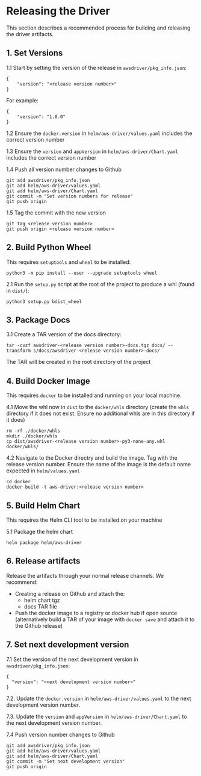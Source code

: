 # Releasing the Driver

This section describes a recommended process for building and releasing the driver artifacts. 

## 1. Set Versions

1.1 Start by setting the version of the release in `awsdriver/pkg_info.json`:

```
{
    "version": "<release version number>"
}
```

For example:

```
{
    "version": "1.0.0"
}
```

1.2 Ensure the `docker.version` in `helm/aws-driver/values.yaml` includes the correct version number

1.3 Ensure the `version` and `appVersion` in `helm/aws-driver/Chart.yaml` includes the correct version number

1.4 Push all version number changes to Github

```
git add awsdriver/pkg_info.json
git add helm/aws-driver/values.yaml
git add helm/aws-driver/Chart.yaml
git commit -m "Set version numbers for release"
git push origin
```

1.5 Tag the commit with the new version 

```
git tag <release version number>
git push origin <release version number>
```

## 2. Build Python Wheel

This requires `setuptools` and `wheel` to be installed:

```
python3 -m pip install --user --upgrade setuptools wheel
```

2.1 Run the `setup.py` script at the root of the project to produce a whl (found in `dist/`):

```
python3 setup.py bdist_wheel
```

## 3. Package Docs

3.1 Create a TAR version of the docs directory:

```
tar -cvzf awsdriver-<release version number>-docs.tgz docs/ --transform s/docs/awsdriver-<release version number>-docs/
```

The TAR will be created in the root directory of the project

## 4. Build Docker Image

This requires `docker` to be installed and running on your local machine.

4.1 Move the whl now in `dist` to the `docker/whls` directory (create the `whls` directory if it does not exist. Ensure no additional whls are in this directory if it does)

```
rm -rf ./docker/whls
mkdir ./docker/whls
cp dist/awsdriver-<release version number>-py3-none-any.whl docker/whls/
```

4.2 Navigate to the Docker directry and build the image. Tag with the release version number. Ensure the name of the image is the default name expected in `helm/values.yaml`

```
cd docker
docker build -t aws-driver:<release version number>
```

## 5. Build Helm Chart

This requires the Helm CLI tool to be installed on your machine

5.1 Package the helm chart

```
helm package helm/aws-driver
```

## 6. Release artifacts

Release the artifacts through your normal release channels. We recommend:

- Creating a release on Github and attach the:
    - helm chart tgz
    - docs TAR file
- Push the docker image to a registry or docker hub if open source (alternatively build a TAR of your image with `docker save` and attach it to the Github release)

## 7. Set next development version

7.1 Set the version of the next development version in `awsdriver/pkg_info.json`:

```
{
  "version": "<next development version number>"
}
```

7.2. Update the `docker.version` in `helm/aws-driver/values.yaml` to the next development version number.

7.3. Update the `version` and `appVersion` in `helm/aws-driver/Chart.yaml` to the next development version number.

7.4 Push version number changes to Github

```
git add awsdriver/pkg_info.json
git add helm/aws-driver/values.yaml
git add helm/aws-driver/Chart.yaml
git commit -m "Set next development version"
git push origin
```